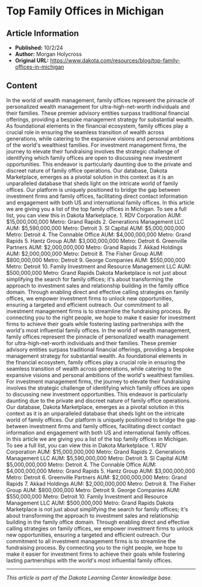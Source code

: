 # Top Family Offices in Michigan

## Article Information
- **Published:** 10/2/24
- **Author:** Morgan Holycross
- **Original URL:** https://www.dakota.com/resources/blog/top-family-offices-in-michigan

## Content

In the world of wealth management, family offices represent the pinnacle of personalized wealth management for ultra-high-net-worth individuals and their families. These premier advisory entities surpass traditional financial offerings, providing a bespoke management strategy for substantial wealth. As foundational elements in the financial ecosystem, family offices play a crucial role in ensuring the seamless transition of wealth across generations, while catering to the expansive visions and personal ambitions of the world's wealthiest families. For investment management firms, the journey to elevate their fundraising involves the strategic challenge of identifying which family offices are open to discussing new investment opportunities. This endeavor is particularly daunting due to the private and discreet nature of family office operations. Our database, Dakota Marketplace, emerges as a pivotal solution in this context as it is an unparalleled database that sheds light on the intricate world of family offices. Our platform is uniquely positioned to bridge the gap between investment firms and family offices, facilitating direct contact information and engagement with both US and international family offices. In this article we are giving you a list of the top family offices in Michigan. To see a full list, you can view this in Dakota Marketplace. 1. RDV Corporation AUM: $15,000,000,000 Metro: Grand Rapids 2. Generations Management LLC AUM: $5,590,000,000 Metro: Detroit 3. SI Capital AUM: $5,000,000,000 Metro: Detroit 4. The Connable Office AUM: $4,000,000,000 Metro: Grand Rapids 5. Hantz Group AUM: $3,000,000,000 Metro: Detroit 6. Greenville Partners AUM: $2,000,000,000 Metro: Grand Rapids 7. Akkad Holdings AUM: $2,000,000,000 Metro: Detroit 8. The Fisher Group AUM: $800,000,000 Metro: Detroit 9. George Companies AUM: $550,000,000 Metro: Detroit 10. Family Investment and Resource Management LLC AUM: $500,000,000 Metro: Grand Rapids Dakota Marketplace is not just about simplifying the search for family offices; it's about transforming the approach to investment sales and relationship building in the family office domain. Through enabling direct and effective calling strategies on family offices, we empower investment firms to unlock new opportunities, ensuring a targeted and efficient outreach. Our commitment to all investment management firms is to streamline the fundraising process. By connecting you to the right people, we hope to make it easier for investment firms to achieve their goals while fostering lasting partnerships with the world's most influential family offices. In the world of wealth management, family offices represent the pinnacle of personalized wealth management for ultra-high-net-worth individuals and their families. These premier advisory entities surpass traditional financial offerings, providing a bespoke management strategy for substantial wealth. As foundational elements in the financial ecosystem, family offices play a crucial role in ensuring the seamless transition of wealth across generations, while catering to the expansive visions and personal ambitions of the world's wealthiest families. For investment management firms, the journey to elevate their fundraising involves the strategic challenge of identifying which family offices are open to discussing new investment opportunities. This endeavor is particularly daunting due to the private and discreet nature of family office operations. Our database, Dakota Marketplace, emerges as a pivotal solution in this context as it is an unparalleled database that sheds light on the intricate world of family offices. Our platform is uniquely positioned to bridge the gap between investment firms and family offices, facilitating direct contact information and engagement with both US and international family offices. In this article we are giving you a list of the top family offices in Michigan. To see a full list, you can view this in Dakota Marketplace. 1. RDV Corporation AUM: $15,000,000,000 Metro: Grand Rapids 2. Generations Management LLC AUM: $5,590,000,000 Metro: Detroit 3. SI Capital AUM: $5,000,000,000 Metro: Detroit 4. The Connable Office AUM: $4,000,000,000 Metro: Grand Rapids 5. Hantz Group AUM: $3,000,000,000 Metro: Detroit 6. Greenville Partners AUM: $2,000,000,000 Metro: Grand Rapids 7. Akkad Holdings AUM: $2,000,000,000 Metro: Detroit 8. The Fisher Group AUM: $800,000,000 Metro: Detroit 9. George Companies AUM: $550,000,000 Metro: Detroit 10. Family Investment and Resource Management LLC AUM: $500,000,000 Metro: Grand Rapids Dakota Marketplace is not just about simplifying the search for family offices; it's about transforming the approach to investment sales and relationship building in the family office domain. Through enabling direct and effective calling strategies on family offices, we empower investment firms to unlock new opportunities, ensuring a targeted and efficient outreach. Our commitment to all investment management firms is to streamline the fundraising process. By connecting you to the right people, we hope to make it easier for investment firms to achieve their goals while fostering lasting partnerships with the world's most influential family offices.

---

*This article is part of the Dakota Learning Center knowledge base.*